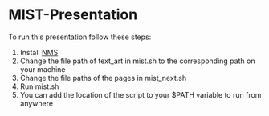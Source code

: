 # MIST-Presentation

To run this presentation follow these steps:

1. Install [NMS](https://github.com/bartobri/no-more-secrets)
2. Change the file path of text_art in mist.sh to the corresponding path on your machine
3. Change the file paths of the pages in mist_next.sh
4. Run mist.sh
5. You can add the location of the script to your $PATH variable to run from anywhere
